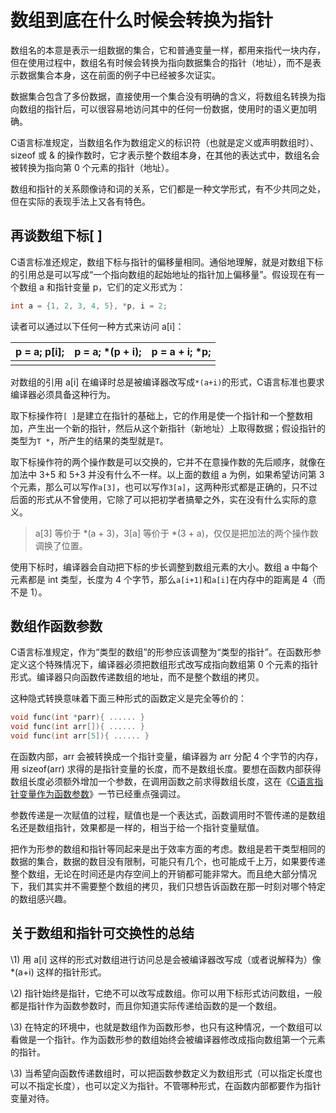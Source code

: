 # 数组到底在什么时候会转换为指针

数组名的本意是表示一组数据的集合，它和普通变量一样，都用来指代一块内存，但在使用过程中，数组名有时候会转换为指向数据集合的指针（地址），而不是表示数据集合本身，这在前面的例子中已经被多次证实。

数据集合包含了多份数据，直接使用一个集合没有明确的含义，将数组名转换为指向数组的指针后，可以很容易地访问其中的任何一份数据，使用时的语义更加明确。

C语言标准规定，当数组名作为数组定义的标识符（也就是定义或声明数组时）、sizeof 或 & 的操作数时，它才表示整个数组本身，在其他的表达式中，数组名会被转换为指向第 0 个元素的指针（地址）。

数组和指针的关系颇像诗和词的关系，它们都是一种文学形式，有不少共同之处，但在实际的表现手法上又各有特色。

## 再谈数组下标[ ]

C语言标准还规定，数组下标与指针的偏移量相同。通俗地理解，就是对数组下标的引用总是可以写成“一个指向数组的起始地址的指针加上偏移量”。假设现在有一个数组 a 和指针变量 p，它们的定义形式为：

```c
int a = {1, 2, 3, 4, 5}, *p, i = 2;
```

读者可以通过以下任何一种方式来访问 a[i]：

| p = a; p[i]; | p = a; *(p + i); | p = a + i; *p; |
| ------------ | ---------------- | -------------- |
|              |                  |                |

对数组的引用 a[i] 在编译时总是被编译器改写成`*(a+i)`的形式，C语言标准也要求编译器必须具备这种行为。

取下标操作符`[ ]`是建立在指针的基础上，它的作用是使一个指针和一个整数相加，产生出一个新的指针，然后从这个新指针（新地址）上取得数据；假设指针的类型为`T *`，所产生的结果的类型就是`T`。

取下标操作符的两个操作数是可以交换的，它并不在意操作数的先后顺序，就像在加法中 3+5 和 5+3 并没有什么不一样。以上面的数组 a 为例，如果希望访问第 3 个元素，那么可以写作`a[3]`，也可以写作`3[a]`，这两种形式都是正确的，只不过后面的形式从不曾使用，它除了可以把初学者搞晕之外，实在没有什么实际的意义。

> a[3] 等价于 *(a + 3)，3[a] 等价于 *(3 + a)，仅仅是把加法的两个操作数调换了位置。

使用下标时，编译器会自动把下标的步长调整到数组元素的大小。数组 a 中每个元素都是 int 类型，长度为 4 个字节，那么`a[i+1]`和`a[i]`在内存中的距离是 4（而不是 1）。

## 数组作函数参数

C语言标准规定，作为“类型的数组”的形参应该调整为“类型的指针”。在函数形参定义这个特殊情况下，编译器必须把数组形式改写成指向数组第 0 个元素的指针形式。编译器只向函数传递数组的地址，而不是整个数组的拷贝。

这种隐式转换意味着下面三种形式的函数定义是完全等价的：

```c
void func(int *parr){ ...... }
void func(int arr[]){ ...... }
void func(int arr[5]){ ...... }
```

在函数内部，arr 会被转换成一个指针变量，编译器为 arr 分配 4 个字节的内存，用 sizeof(arr) 求得的是指针变量的长度，而不是数组长度。要想在函数内部获得数组长度必须额外增加一个参数，在调用函数之前求得数组长度，这在《[C语言指针变量作为函数参数](http://c.biancheng.net/view/2014.html)》一节已经重点强调过。

参数传递是一次赋值的过程，赋值也是一个表达式，函数调用时不管传递的是数组名还是数组指针，效果都是一样的，相当于给一个指针变量赋值。

把作为形参的数组和指针等同起来是出于效率方面的考虑。数组是若干类型相同的数据的集合，数据的数目没有限制，可能只有几个，也可能成千上万，如果要传递整个数组，无论在时间还是内存空间上的开销都可能非常大。而且绝大部分情况下，我们其实并不需要整个数组的拷贝，我们只想告诉函数在那一时刻对哪个特定的数组感兴趣。

## 关于数组和指针可交换性的总结

\1) 用 a[i] 这样的形式对数组进行访问总是会被编译器改写成（或者说解释为）像 *(a+i) 这样的指针形式。

\2) 指针始终是指针，它绝不可以改写成数组。你可以用下标形式访问数组，一般都是指针作为函数参数时，而且你知道实际传递给函数的是一个数组。

\3) 在特定的环境中，也就是数组作为函数形参，也只有这种情况，一个数组可以看做是一个指针。作为函数形参的数组始终会被编译器修改成指向数组第一个元素的指针。

\3) 当希望向函数传递数组时，可以把函数参数定义为数组形式（可以指定长度也可以不指定长度），也可以定义为指针。不管哪种形式，在函数内部都要作为指针变量对待。